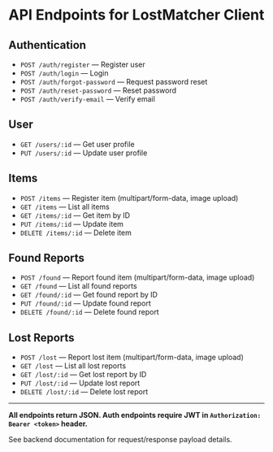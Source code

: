# API Endpoints for LostMatcher Client

## Authentication

-   `POST /auth/register` — Register user
-   `POST /auth/login` — Login
-   `POST /auth/forgot-password` — Request password reset
-   `POST /auth/reset-password` — Reset password
-   `POST /auth/verify-email` — Verify email

## User

-   `GET /users/:id` — Get user profile
-   `PUT /users/:id` — Update user profile

## Items

-   `POST /items` — Register item (multipart/form-data, image upload)
-   `GET /items` — List all items
-   `GET /items/:id` — Get item by ID
-   `PUT /items/:id` — Update item
-   `DELETE /items/:id` — Delete item

## Found Reports

-   `POST /found` — Report found item (multipart/form-data, image upload)
-   `GET /found` — List all found reports
-   `GET /found/:id` — Get found report by ID
-   `PUT /found/:id` — Update found report
-   `DELETE /found/:id` — Delete found report

## Lost Reports

-   `POST /lost` — Report lost item (multipart/form-data, image upload)
-   `GET /lost` — List all lost reports
-   `GET /lost/:id` — Get lost report by ID
-   `PUT /lost/:id` — Update lost report
-   `DELETE /lost/:id` — Delete lost report

---

**All endpoints return JSON. Auth endpoints require JWT in `Authorization: Bearer <token>` header.**

See backend documentation for request/response payload details.
